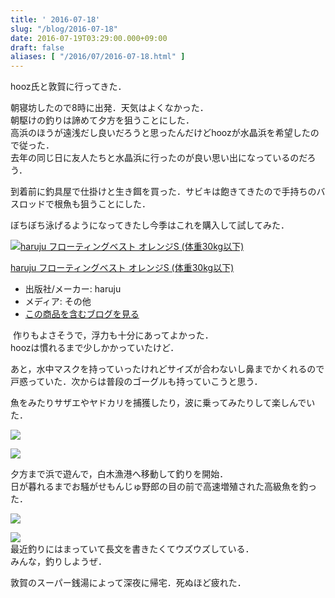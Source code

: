```yaml
---
title: ' 2016-07-18'
slug: "/blog/2016-07-18"
date: 2016-07-19T03:29:00.000+09:00
draft: false
aliases: [ "/2016/07/2016-07-18.html" ]
---
```


hooz氏と敦賀に行ってきた．  
  
朝寝坊したので8時に出発．天気はよくなかった．  
朝駆けの釣りは諦めて夕方を狙うことにした．  
高浜のほうが遠浅だし良いだろうと思ったんだけどhoozが水晶浜を希望したので従った．  
去年の同じ日に友人たちと水晶浜に行ったのが良い思い出になっているのだろう．  
  
到着前に釣具屋で仕掛けと生き餌を買った．サビキは飽きてきたので手持ちのバスロッドで根魚も狙うことにした．  
  
ぼちぼち泳げるようになってきたし今季はこれを購入して試してみた．  
  

[![haruju フローティングベスト オレンジS (体重30kg以下)](http://ecx.images-amazon.com/images/I/510nnfFNGDL._SL160_.jpg "haruju フローティングベスト オレンジS (体重30kg以下)")](http://www.amazon.co.jp/exec/obidos/ASIN/B00LQE592I/5an0-22/)  

[haruju フローティングベスト オレンジS (体重30kg以下)](http://www.amazon.co.jp/exec/obidos/ASIN/B00LQE592I/5an0-22/)

*   出版社/メーカー: haruju
*   メディア: その他
*   [この商品を含むブログを見る](http://d.hatena.ne.jp/asin/B00LQE592I/5an0-22)

  
 作りもよさそうで，浮力も十分にあってよかった．  
hoozは慣れるまで少しかかっていたけど．  
  
あと，水中マスクを持っていったけれどサイズが合わないし鼻までかくれるので戸惑っていた．次からは普段のゴーグルも持っていこうと思う．  
  
魚をみたりサザエやヤドカリを捕獲したり，波に乗ってみたりして楽しんでいた．  
  
![](https://gyazo.com/f4039ffad76428b690ed60b82dfa3f0c.jpg)  
  
![](https://gyazo.com/935d9d4d792bce2d1966f2be673b9e6d.jpg)  
  
夕方まで浜で遊んで，白木漁港へ移動して釣りを開始．  
日が暮れるまでお騒がせもんじゅ野郎の目の前で高速増殖された高級魚を釣った．  
  
[![](https://bot.gyazo.com/d9a8a5fcd883d18551653cabc63bc25e.jpg)](https://bot.gyazo.com/d9a8a5fcd883d18551653cabc63bc25e.jpg)  
  
![](https://gyazo.com/de6d9b0fa6223e9aa439606b8028ca66.jpg)  
最近釣りにはまっていて長文を書きたくてウズウズしている．  
みんな，釣りしようぜ．  
  
敦賀のスーパー銭湯によって深夜に帰宅．死ぬほど疲れた．